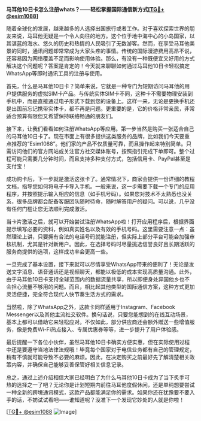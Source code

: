 **马耳他10日卡怎么注册whats？——轻松掌握国际通信新方式[[TG💪+ @esim1088](https://t.me/s/esim1088)]**

随着全球化的发展，越来越多的人选择出国旅行或者工作。对于喜欢探索世界的朋友来说，马耳他无疑是一个令人向往的地方。这个位于地中海中心的小岛国家，以其湛蓝的海水、悠久的历史和热情的人民吸引了无数游客。然而，在享受马耳他美景的同时，通讯问题却常常成为大家头疼的事情。传统的国际漫游费用高昂不说，还容易因为网络覆盖不足而影响使用体验。那么，有没有一种既便宜又好用的方式解决这个问题呢？答案是肯定的！今天就来聊聊如何通过马耳他10日卡轻松搞定WhatsApp等即时通讯工具的注册与使用。

首先，什么是马耳他10日卡？简单来说，它就是一种专门为短期访问马耳他的用户提供服务的虚拟SIM卡产品。与传统实体SIM卡不同，这种卡不需要物理安装到手机中，而是直接通过电子形式下载到您的设备上。这样一来，无论是更换手机还是出国前忘记携带实体卡，都不再是问题。更重要的是，它的价格非常亲民，非常适合预算有限但又希望保持联络畅通的朋友们。

接下来，让我们看看如何注册WhatsApp等应用。第一步当然是购买一张适合自己的马耳他10日卡了。现在市面上有很多提供这类服务的品牌，比如我们今天要重点推荐的“Esim1088”。他们家的产品不仅质量可靠，而且操作起来特别简单。只需访问他们的官方网站或关注官方社交媒体账号，按照指引完成下单即可。整个过程可能只需要几分钟时间，而且支持多种支付方式，包括信用卡、PayPal甚至是支付宝！

成功购卡后，下一步就是激活这张卡了。通常情况下，商家会提供一份详细的教程文档，指导您如何将电子卡导入手机。一般来说，这一步需要下载一个专门的应用程序，并按照提示输入相应的信息（如手机号码）。如果您对技术不太熟悉也没关系，很多品牌都会配备客服团队随时待命，随时解答用户的疑问。可以说，几乎没有任何门槛让您无法顺利完成激活。

当卡片激活之后，就可以开始尝试注册WhatsApp啦！打开应用程序后，根据界面提示填写必要的资料，例如真实姓名以及有效的手机号码。这里需要注意一点：虽然理论上讲，只要拥有合法的电话号码就能注册，但实际上部分平台可能会加强审核机制，尤其是针对新用户。因此，在选择号码时尽量挑选信誉良好且长期活跃的服务商提供的选项，这样成功率会更高一些。

一旦完成了基本设置，接下来就可以尽情享受WhatsApp带来的便利了！无论是发送文字消息、语音通话还是视频聊天，都能以极低的成本实现高质量沟通。此外，由于马耳他10日卡支持全球范围内的数据流量共享，所以即便身处异国他乡也不会担心流量不够用的问题。而且，相比起其他类型的国际通信方案，这种方式更加灵活便捷，完全符合现代人快节奏生活方式的需求。

当然啦，除了WhatsApp之外，这款卡同样适用于Instagram、Facebook Messenger以及其他主流社交软件。换句话说，只要您能想到的在线互动场景，基本上都可以借助它来轻松应对。不仅如此，部分供应商还会额外赠送一些增值服务，像是免费Wi-Fi热点接入、专属优惠券等等，进一步提升了用户体验感。

最后提醒一下各位小伙伴，虽然马耳他10日卡确实方便实惠，但在实际使用过程中还是要遵守当地法律法规哦！毕竟每个国家对于电信业务都有自己的管理规定，稍有不慎就可能导致不必要的麻烦。因此，在决定购买之前最好先了解清楚相关政策内容，并确保自己能够妥善保管好相关信息记录。

总之，通过上述介绍相信大家已经明白了为什么马耳他10日卡成为了当下炙手可热的选择之一了吧？无论你是计划短期内前往马耳他度假休闲，还是单纯想要尝试一种全新的跨境通讯模式，这款产品都能满足你的需求。如果你还在犹豫要不要入手的话，不妨试试看吧——谁知道呢？没准下一个发现它妙处的人就是你啦！

[[TG💪+ @esim1088](https://t.me/s/esim1088) ![Image](https://i.postimg.cc/4NQfJmqS/Snipaste-2025-05-13-00-14-12.png)]
